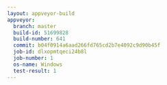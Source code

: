 ```yaml
---
layout: appveyor-build
appveyor:
  branch: master
  build-id: 51699828
  build-number: 641
  commit: b04f0914a6aad266fd765cd2b7e4092c9d90b45f
  job-id: dlxopmtqeci24b8l
  job-number: 1
  os-name: Windows
  test-result: 1
---
```

